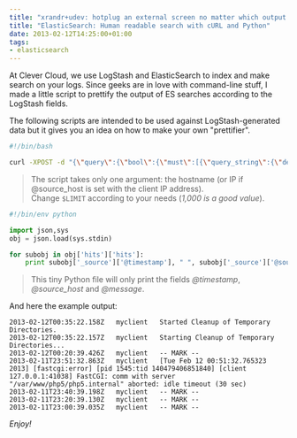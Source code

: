```yaml
---
title: "xrandr+udev: hotplug an external screen no matter which output it is"
title: "ElasticSearch: Human readable search with cURL and Python"
date: 2013-02-12T14:25:00+01:00
tags:
- elasticsearch
---
```


At Clever Cloud, we use LogStash and ElasticSearch to index and make search on your logs. Since geeks are in love with command-line stuff, I made a little script to prettify the output of ES searches according to the LogStash fields.


The following scripts are intended to be used against LogStash-generated data but it gives you an idea on how to make your own "prettifier".

``` bash
#!/bin/bash

curl -XPOST -d "{\"query\":{\"bool\":{\"must\":[{\"query_string\":{\"default_field\":\"@source_host\",\"query\":\"$1\"}}],\"must_not\":[],\"should\":[]}},\"from\":0,\"size\":$LIMIT,\"sort\":[{\"@timestamp\":{\"order\":\"desc\"}}],\"facets\":{}}" http://yourelasticcluster:9200/yourindex/_search 2>/dev/null | prettify.py
```
> The script takes only one argument: the hostname (or IP if @source\_host is set with the client IP address).  
> Change `$LIMIT` according to your needs (_1,000 is a good value_).

``` python
#!/bin/env python

import json,sys
obj = json.load(sys.stdin)

for subobj in obj['hits']['hits']:
	print subobj['_source']['@timestamp'], " ", subobj['_source']['@source_host'], " ", subobj['_source']['@message']
```

> This tiny Python file will only print the fields *@timestamp*, *@source\_host* and *@message*.

And here the example output:

```
2013-02-12T00:35:22.158Z   myclient   Started Cleanup of Temporary Directories.
2013-02-12T00:35:22.157Z   myclient   Starting Cleanup of Temporary Directories...
2013-02-12T00:20:39.426Z   myclient   -- MARK --
2013-02-11T23:51:32.863Z   myclient   [Tue Feb 12 00:51:32.765323 2013] [fastcgi:error] [pid 1545:tid 140479406851840] [client 127.0.0.1:41038] FastCGI: comm with server "/var/www/php5/php5.internal" aborted: idle timeout (30 sec)
2013-02-11T23:40:39.198Z   myclient   -- MARK --
2013-02-11T23:20:39.130Z   myclient   -- MARK --
2013-02-11T23:00:39.035Z   myclient   -- MARK --
```

_Enjoy!_
